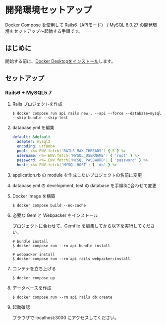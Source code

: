 # 開発環境セットアップ

Docker Compose を使用して Rails6（APIモード） / MySQL 8.0.27 の開発環境をセットアップ〜起動する手順です。

## はじめに

開始する前に、[Docker Desktopをインストール][1]します。

## セットアップ

### Rails6 + MySQL5.7

1. Rails プロジェクトを作成

    ```shell
    $ docker compose run api rails new . --api --force --database=mysql --skip-bundle --skip-test
    ```

1. database.yml を編集

    ```yaml:database.yml
    default: &default
      adapter: mysql2
      encoding: utf8mb4
      pool: <%= ENV.fetch('RAILS_MAX_THREADS') { 5 } %>
      username: <%= ENV.fetch('MYSQL_USERNAME') { 'root' } %>
      password: <%= ENV.fetch('MYSQL_PASSWORD') { 'password' } %>
      host: <%= ENV.fetch('MYSQL_HOST') { 'db' } %>
    ```

1. application.rb の module を作成したいプロジェクトの名前に変更

1. database.yml の development, test の database を手順3に合わせて変更

1. Docker Image を構築

    ```shell
    $ docker compose build --no-cache
    ```

1. 必要な Gem と Webpacker をインストール

    プロジェクトに合わせて、Gemfile を編集してから以下を実行してください。

    ```shell
    # bundle install
    $ docker compose run --rm api bundle install

    # webpacker install
    $ docker compose run --rm api rails webpacker:install
    ```

1. コンテナを立ち上げる

    ```shell
    $ docker compose up
    ``````

1. データベースを作成

    ```shell
    $ docker compose run --rm api rails db:create
    ```

1. 起動確認

    ブラウザで localhost:3000 にアクセスしてください。

[1]:https://docs.docker.com/install/
